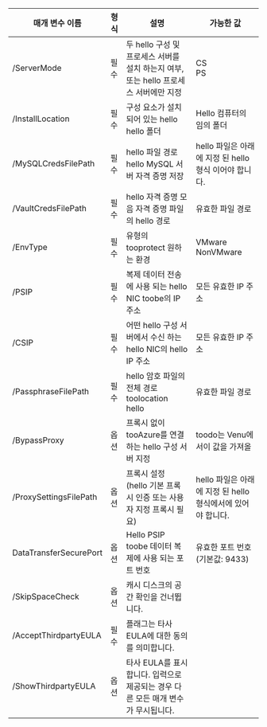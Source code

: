 |매개 변수 이름| 형식 | 설명| 가능한 값|
|-|-|-|-|
| /ServerMode|필수|두 hello 구성 및 프로세스 서버를 설치 하는지 여부, 또는 hello 프로세스 서버에만 지정|CS<br>PS|
|/InstallLocation|필수|구성 요소가 설치 되어 있는 hello hello 폴더| Hello 컴퓨터의 임의 폴더|
|/MySQLCredsFilePath|필수|hello 파일 경로 hello MySQL 서버 자격 증명 저장|hello 파일은 아래에 지정 된 hello 형식 이어야 합니다.|
|/VaultCredsFilePath|필수|hello 자격 증명 모음 자격 증명 파일의 hello 경로|유효한 파일 경로|
|/EnvType|필수|유형의 tooprotect 원하는 환경 |VMware<br>NonVMware|
|/PSIP|필수|복제 데이터 전송에 사용 되는 hello NIC toobe의 IP 주소| 모든 유효한 IP 주소|
|/CSIP|필수|어떤 hello 구성 서버에서 수신 하는 hello NIC의 hello IP 주소| 모든 유효한 IP 주소|
|/PassphraseFilePath|필수|hello 암호 파일의 전체 경로 toolocation hello|유효한 파일 경로|
|/BypassProxy|옵션|프록시 없이 tooAzure를 연결 하는 hello 구성 서버 지정|toodo는 Venu에서이 값을 가져올|
|/ProxySettingsFilePath|옵션|프록시 설정 (hello 기본 프록시 인증 또는 사용자 지정 프록시 필요)|hello 파일은 아래에 지정 된 hello 형식에서에 있어야 합니다.|
|DataTransferSecurePort|옵션|Hello PSIP toobe 데이터 복제에 사용 되는 포트 번호| 유효한 포트 번호(기본값: 9433)|
|/SkipSpaceCheck|옵션|캐시 디스크의 공간 확인을 건너뜁니다.| |
|/AcceptThirdpartyEULA|필수|플래그는 타사 EULA에 대한 동의를 의미합니다.| |
|/ShowThirdpartyEULA|옵션|타사 EULA를 표시합니다. 입력으로 제공되는 경우 다른 모든 매개 변수가 무시됩니다.| |

